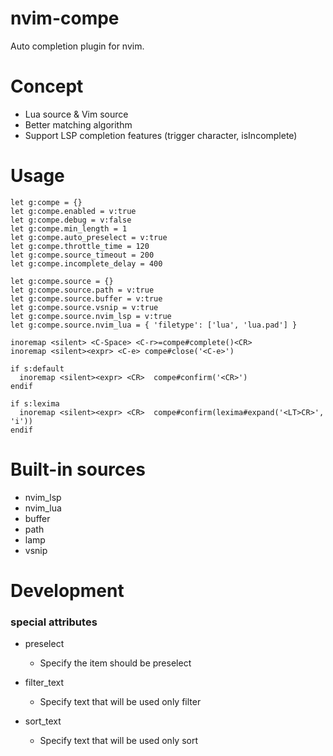 # nvim-compe

Auto completion plugin for nvim.


# Concept

- Lua source & Vim source
- Better matching algorithm
- Support LSP completion features (trigger character, isIncomplete)


# Usage

```viml
let g:compe = {}
let g:compe.enabled = v:true
let g:compe.debug = v:false
let g:compe.min_length = 1
let g:compe.auto_preselect = v:true
let g:compe.throttle_time = 120
let g:compe.source_timeout = 200
let g:compe.incomplete_delay = 400

let g:compe.source = {}
let g:compe.source.path = v:true
let g:compe.source.buffer = v:true
let g:compe.source.vsnip = v:true
let g:compe.source.nvim_lsp = v:true
let g:compe.source.nvim_lua = { 'filetype': ['lua', 'lua.pad'] }

inoremap <silent> <C-Space> <C-r>=compe#complete()<CR>
inoremap <silent><expr> <C-e> compe#close('<C-e>')

if s:default
  inoremap <silent><expr> <CR>  compe#confirm('<CR>')
endif

if s:lexima
  inoremap <silent><expr> <CR>  compe#confirm(lexima#expand('<LT>CR>', 'i'))
endif
```


# Built-in sources

- nvim_lsp
- nvim_lua
- buffer
- path
- lamp
- vsnip


# Development

### special attributes

- preselect
  - Specify the item should be preselect

- filter_text
  - Specify text that will be used only filter

- sort_text
  - Specify text that will be used only sort


